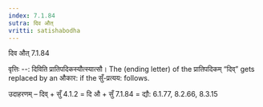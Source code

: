```yaml
---
index: 7.1.84
sutra: दिव औत्‌
vritti: satishabodha
---
```



 दिव औत्‌ 7.1.84 


वृत्तिः --: दिविति प्रातिपदिकस्यौत्स्यात्सौ। The (ending letter) of the प्रातिपदिकम् “दिव्” gets replaced by an औकार: if the सुँ-प्रत्यय: follows. 


उदाहरणम् – दिव् + सुँ 4.1.2 = दि औ + सुँ 7.1.84 = द्यौ: 6.1.77, 8.2.66, 8.3.15 


